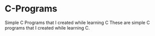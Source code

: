 # C-Programs
Simple C Programs that I created while learning C
These are simple C programs that I created while learning C.
